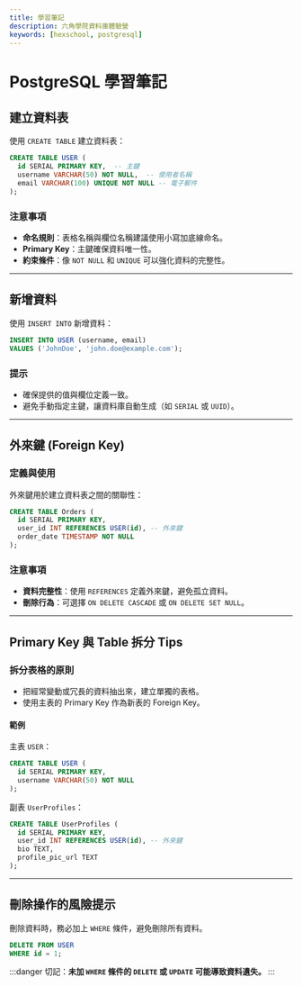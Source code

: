 ```yaml
---
title: 學習筆記
description: 六角學院資料庫體驗營
keywords: [hexschool, postgresql]
---
```


# PostgreSQL 學習筆記

## 建立資料表

使用 `CREATE TABLE` 建立資料表：

```sql
CREATE TABLE USER (
  id SERIAL PRIMARY KEY,  -- 主鍵
  username VARCHAR(50) NOT NULL,  -- 使用者名稱
  email VARCHAR(100) UNIQUE NOT NULL -- 電子郵件
);
```

### 注意事項

- **命名規則**：表格名稱與欄位名稱建議使用小寫加底線命名。
- **Primary Key**：主鍵確保資料唯一性。
- **約束條件**：像 `NOT NULL` 和 `UNIQUE` 可以強化資料的完整性。

---

## 新增資料

使用 `INSERT INTO` 新增資料：

```sql
INSERT INTO USER (username, email)
VALUES ('JohnDoe', 'john.doe@example.com');
```

### 提示

- 確保提供的值與欄位定義一致。
- 避免手動指定主鍵，讓資料庫自動生成（如 `SERIAL` 或 `UUID`）。

---

## 外來鍵 (Foreign Key)

### 定義與使用

外來鍵用於建立資料表之間的關聯性：

```sql
CREATE TABLE Orders (
  id SERIAL PRIMARY KEY,
  user_id INT REFERENCES USER(id), -- 外來鍵
  order_date TIMESTAMP NOT NULL
);
```

### 注意事項

- **資料完整性**：使用 `REFERENCES` 定義外來鍵，避免孤立資料。
- **刪除行為**：可選擇 `ON DELETE CASCADE` 或 `ON DELETE SET NULL`。

---

## Primary Key 與 Table 拆分 Tips

### 拆分表格的原則

- 把經常變動或冗長的資料抽出來，建立單獨的表格。
- 使用主表的 Primary Key 作為新表的 Foreign Key。

#### 範例

主表 `USER`：

```sql
CREATE TABLE USER (
  id SERIAL PRIMARY KEY,
  username VARCHAR(50) NOT NULL
);
```

副表 `UserProfiles`：

```sql
CREATE TABLE UserProfiles (
  id SERIAL PRIMARY KEY,
  user_id INT REFERENCES USER(id), -- 外來鍵
  bio TEXT,
  profile_pic_url TEXT
);
```

---

## 刪除操作的風險提示

刪除資料時，務必加上 `WHERE` 條件，避免刪除所有資料。

```sql
DELETE FROM USER
WHERE id = 1;
```

:::danger
切記：**未加 `WHERE` 條件的 `DELETE` 或 `UPDATE` 可能導致資料遺失。**
:::
